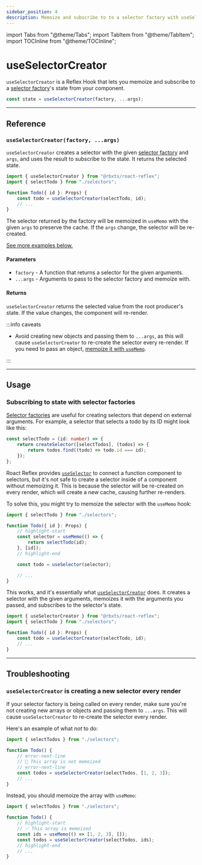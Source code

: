 ```yaml
---
sidebar_position: 4
description: Memoize and subscribe to to a selector factory with useSelectorCreator.
---
```


import Tabs from "@theme/Tabs";
import TabItem from "@theme/TabItem";
import TOCInline from "@theme/TOCInline";

# useSelectorCreator

`useSelectorCreator` is a Reflex Hook that lets you memoize and subscribe to a [selector factory](../reflex/create-selector#selector-factories)'s state from your component.

```ts
const state = useSelectorCreator(factory, ...args);
```

<TOCInline toc={toc} />

---

## Reference

### `useSelectorCreator(factory, ...args)`

`useSelectorCreator` creates a selector with the given [selector factory](../reflex/create-selector#selector-factories) and `args`, and uses the result to subscribe to the state. It returns the selected state.

```ts
import { useSelectorCreator } from "@rbxts/roact-reflex";
import { selectTodo } from "./selectors";

function Todo({ id }: Props) {
    const todo = useSelectorCreator(selectTodo, id);
    // ...
}
```

The selector returned by the factory will be memoized in `useMemo` with the given `args` to preserve the cache. If the `args` change, the selector will be re-created.

[See more examples below.](#usage)

#### Parameters

-   `factory` - A function that returns a selector for the given arguments.
-   `...args` - Arguments to pass to the selector factory and memoize with.

#### Returns

`useSelectorCreator` returns the selected value from the root producer's state. If the value changes, the component will re-render.

:::info caveats

-   Avoid creating new objects and passing them to `...args`, as this will cause `useSelectorCreator` to re-create the selector every re-render. If you need to pass an object, [memoize it with `useMemo`](https://react.dev/reference/react/useMemo).

:::

---

## Usage

### Subscribing to state with selector factories

[Selector factories](../reflex/create-selector#selector-factories) are useful for creating selectors that depend on external arguments. For example, a selector that selects a todo by its ID might look like this:

```ts
const selectTodo = (id: number) => {
    return createSelector([selectTodos], (todos) => {
        return todos.find((todo) => todo.id === id);
    });
};
```

Roact Reflex provides [`useSelector`](use-selector) to connect a function component to selectors, but it's not safe to create a selector inside of a component without memoizing it. This is because the selector will be re-created on every render, which will create a new cache, causing further re-renders.

To solve this, you might try to memoize the selector with the `useMemo` hook:

```ts
import { selectTodo } from "./selectors";

function Todo({ id }: Props) {
    // highlight-start
    const selector = useMemo(() => {
        return selectTodo(id);
    }, [id]);
    // highlight-end

    const todo = useSelector(selector);

    // ...
}
```

This works, and it's essentially what [`useSelectorCreator`](#useselectorcreatorfactory-args) does. It creates a selector with the given arguments, memoizes it with the arguments you passed, and subscribes to the selector's state.

```ts
import { useSelectorCreator } from "@rbxts/roact-reflex";
import { selectTodo } from "./selectors";

function Todo({ id }: Props) {
    const todo = useSelectorCreator(selectTodo, id);
    // ...
}
```

---

## Troubleshooting

### `useSelectorCreator` is creating a new selector every render

If your selector factory is being called on every render, make sure you're not creating new arrays or objects and passing them to `...args`. This will cause `useSelectorCreator` to re-create the selector every render.

Here's an example of what _not_ to do:

```ts
import { selectTodos } from "./selectors";

function Todo() {
    // error-next-line
    // 🔴 This array is not memoized
    // error-next-line
    const todos = useSelectorCreator(selectTodos, [1, 2, 3]);
    // ...
}
```

Instead, you should memoize the array with `useMemo`:

```ts
import { selectTodos } from "./selectors";

function Todo() {
    // highlight-start
    // ✅ This array is memoized
    const ids = useMemo(() => [1, 2, 3], []);
    const todos = useSelectorCreator(selectTodos, ids);
    // highlight-end
    // ...
}
```
